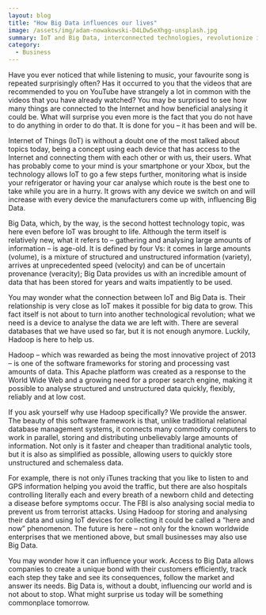 ```yaml
---
layout: blog
title: "How Big Data influences our lives"
image: /assets/img/adam-nowakowski-D4LDw5eXhgg-unsplash.jpg
summary: IoT and Big Data, interconnected technologies, revolutionize information analysis, impacting everything from music preferences to healthcare and business operations.
category:
  - Business
---
```


Have you ever noticed that while listening to music, your favourite song is repeated surprisingly often? Has it occurred to you that the videos that are recommended to you on YouTube have strangely a lot in common with the videos that you have already watched? You may be surprised to see how many things are connected to the Internet and how beneficial analysing it could be. What will surprise you even more is the fact that you do not have to do anything in order to do that. It is done for you – it has been and will be.

Internet of Things (IoT) is without a doubt one of the most talked about topics today, being a concept using each device that has access to the Internet and connecting them with each other or with us, their users. What has probably come to your mind is your smartphone or your Xbox, but the technology allows IoT to go a few steps further, monitoring what is inside your refrigerator or having your car analyse which route is the best one to take while you are in a hurry. It grows with any device we switch on and will increase with every device the manufacturers come up with, influencing Big Data.

Big Data, which, by the way, is the second hottest technology topic, was here even before IoT was brought to life. Although the term itself is relatively new, what it refers to – gathering and analysing large amounts of information – is age-old. It is defined by four Vs: it comes in large amounts (volume), is a mixture of structured and unstructured information (variety), arrives at unprecedented speed (velocity) and can be of uncertain provenance (veracity); Big Data provides us with an incredible amount of data that has been stored for years and waits impatiently to be used.

You may wonder what the connection between IoT and Big Data is. Their relationship is very close as IoT makes it possible for big data to grow. This fact itself is not about to turn into another technological revolution; what we need is a device to analyse the data we are left with. There are several databases that we have used so far, but it is not enough anymore. Luckily, Hadoop is here to help us.

Hadoop – which was rewarded as being the most innovative project of 2013 – is one of the software frameworks for storing and processing vast amounts of data. This Apache platform was created as a response to the World Wide Web and a growing need for a proper search engine, making it possible to analyse structured and unstructured data quickly, flexibly, reliably and at low cost.

If you ask yourself why use Hadoop specifically? We provide the answer. The beauty of this software framework is that, unlike traditional relational database management systems, it connects many commodity computers to work in parallel, storing and distributing unbelievably large amounts of information. Not only is it faster and cheaper than traditional analytic tools, but it is also as simplified as possible, allowing users to quickly store unstructured and schemaless data.

For example, there is not only iTunes tracking that you like to listen to and GPS information helping you avoid the traffic, but there are also hospitals controlling literally each and every breath of a newborn child and detecting a disease before symptoms occur. The FBI is also analysing social media to prevent us from terrorist attacks. Using Hadoop for storing and analysing their data and using IoT devices for collecting it could be called a “here and now” phenomenon. The future is here – not only for the known worldwide enterprises that we mentioned above, but small businesses may also use Big Data.

You may wonder how it can influence your work. Access to Big Data allows companies to create a unique bond with their customers efficiently, track each step they take and see its consequences, follow the market and answer its needs. Big Data is, without a doubt, influencing our world and is not about to stop. What might surprise us today will be something commonplace tomorrow.
